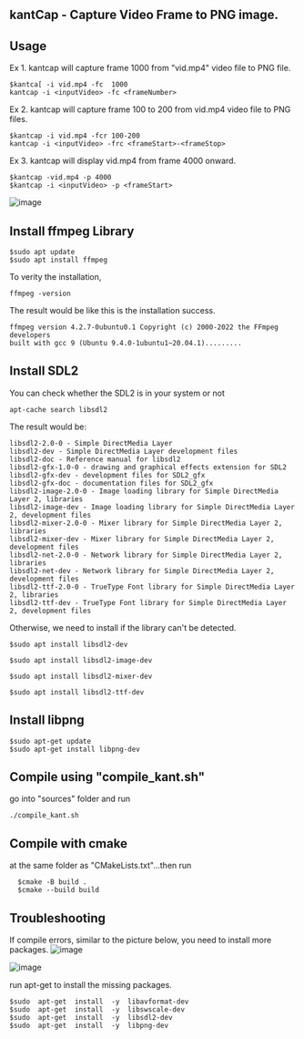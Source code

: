 ## kantCap - Capture Video Frame to PNG image.
## Usage
Ex 1. kantcap will capture frame 1000 from "vid.mp4" video file to PNG file. 

    $kantca[ -i vid.mp4 -fc  1000
    kantcap -i <inputVideo> -fc <frameNumber>

Ex 2. kantcap will capture frame 100 to 200 from vid.mp4 video file to PNG files.

    $kantcap -i vid.mp4 -fcr 100-200
    kantcap -i <inputVideo> -frc <frameStart>-<frameStop>

Ex 3. kantcap will display vid.mp4 from frame 4000 onward.

    $kantcap -vid.mp4 -p 4000
    $kantcap -i <inputVideo> -p <frameStart>

![image](https://github.com/kpalaw/kantVideoCapture/assets/16006116/b8251612-87a1-4a73-b80f-64aa7fb66c7a)


 ## Install ffmpeg Library
 

    $sudo apt update
    $sudo apt install ffmpeg
To verity the installation,

    ffmpeg -version
The result would be like this is the installation success.

    ffmpeg version 4.2.7-0ubuntu0.1 Copyright (c) 2000-2022 the FFmpeg developers
    built with gcc 9 (Ubuntu 9.4.0-1ubuntu1~20.04.1).........

## Install SDL2
You can check whether the SDL2 is in your system or not

    apt-cache search libsdl2 

The result would be:

    libsdl2-2.0-0 - Simple DirectMedia Layer
    libsdl2-dev - Simple DirectMedia Layer development files
    libsdl2-doc - Reference manual for libsdl2
    libsdl2-gfx-1.0-0 - drawing and graphical effects extension for SDL2
    libsdl2-gfx-dev - development files for SDL2_gfx
    libsdl2-gfx-doc - documentation files for SDL2_gfx
    libsdl2-image-2.0-0 - Image loading library for Simple DirectMedia Layer 2, libraries
    libsdl2-image-dev - Image loading library for Simple DirectMedia Layer 2, development files
    libsdl2-mixer-2.0-0 - Mixer library for Simple DirectMedia Layer 2, libraries
    libsdl2-mixer-dev - Mixer library for Simple DirectMedia Layer 2, development files
    libsdl2-net-2.0-0 - Network library for Simple DirectMedia Layer 2, libraries
    libsdl2-net-dev - Network library for Simple DirectMedia Layer 2, development files
    libsdl2-ttf-2.0-0 - TrueType Font library for Simple DirectMedia Layer 2, libraries
    libsdl2-ttf-dev - TrueType Font library for Simple DirectMedia Layer 2, development files


Otherwise, we need to install if the library can't be detected.

    
    $sudo apt install libsdl2-dev
   
    $sudo apt install libsdl2-image-dev
    
    $sudo apt install libsdl2-mixer-dev
    
    $sudo apt install libsdl2-ttf-dev 
## Install libpng

    $sudo apt-get update
    $sudo apt-get install libpng-dev


## Compile using "compile_kant.sh"

go into "sources" folder and run

    ./compile_kant.sh



## Compile with cmake
at the same folder as "CMakeLists.txt"...then run
  

      $cmake -B build .
      $cmake --build build
## Troubleshooting
If compile errors, similar to the picture  below, you need to install more packages.
![image](https://github.com/kpalaw/kantVideoCapture/assets/16006116/beb66aa7-1d39-4c83-b82a-e5388c3046d1)

![image](https://github.com/kpalaw/kantVideoCapture/assets/16006116/56fb202c-62ad-42e0-864c-d257331a7d57)

run apt-get to install the missing packages.

    $sudo  apt-get  install  -y  libavformat-dev
    $sudo  apt-get  install  -y  libswscale-dev
    $sudo  apt-get  install  -y  libsdl2-dev
    $sudo  apt-get  install  -y  libpng-dev
